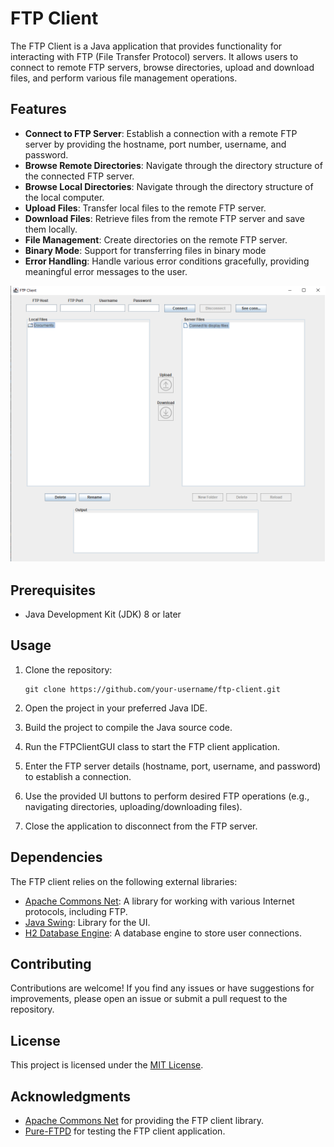 # FTP Client

The FTP Client is a Java application that provides functionality for interacting with FTP (File Transfer Protocol) servers. It allows users to connect to remote FTP servers, browse directories, upload and download files, and perform various file management operations.

## Features

- **Connect to FTP Server**: Establish a connection with a remote FTP server by providing the hostname, port number, username, and password.
- **Browse Remote Directories**: Navigate through the directory structure of the connected FTP server.
- **Browse Local Directories**: Navigate through the directory structure of the local computer.
- **Upload Files**: Transfer local files to the remote FTP server.
- **Download Files**: Retrieve files from the remote FTP server and save them locally.
- **File Management**: Create directories on the remote FTP server.
- **Binary Mode**: Support for transferring files in binary mode
- **Error Handling**: Handle various error conditions gracefully, providing meaningful error messages to the user.

![ScreenShot](demo/screenshots/main.jpg?raw=true "Main window")

## Prerequisites

- Java Development Kit (JDK) 8 or later

## Usage

1. Clone the repository:

   ```shell
   git clone https://github.com/your-username/ftp-client.git
2. Open the project in your preferred Java IDE.

3. Build the project to compile the Java source code.

4. Run the FTPClientGUI class to start the FTP client application.

5. Enter the FTP server details (hostname, port, username, and password) to establish a connection.

6. Use the provided UI buttons to perform desired FTP operations (e.g., navigating directories, uploading/downloading files).

7. Close the application to disconnect from the FTP server.

## Dependencies

The FTP client relies on the following external libraries:

- [Apache Commons Net](https://commons.apache.org/proper/commons-net/): A library for working with various Internet protocols, including FTP.
- [Java Swing](https://docs.oracle.com/javase%2F7%2Fdocs%2Fapi%2F%2F/javax/swing/package-summary.html): Library for the UI.
- [H2 Database Engine](https://www.h2database.com/html/main.html): A database engine to store user connections.

## Contributing

Contributions are welcome! If you find any issues or have suggestions for improvements, please open an issue or submit a pull request to the repository.

## License

This project is licensed under the [MIT License](LICENSE).

## Acknowledgments

- [Apache Commons Net](https://commons.apache.org/proper/commons-net/) for providing the FTP client library.
- [Pure-FTPD](https://www.pureftpd.org/project/pure-ftpd/) for testing the FTP client application.
